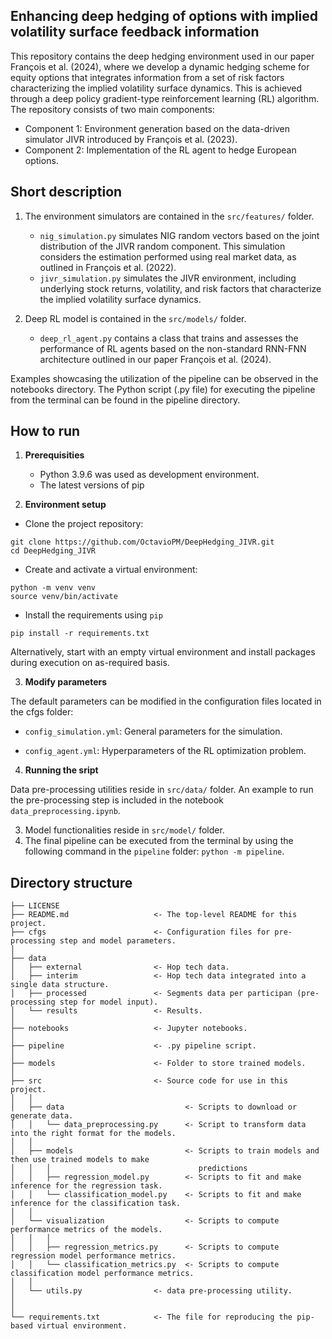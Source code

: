 ## Enhancing deep hedging of options with implied volatility surface feedback information

This repository contains the deep hedging environment used in our paper François et al. (2024), where we develop a dynamic hedging scheme for equity options that integrates information from a set of risk factors characterizing the implied volatility surface dynamics. This is achieved through a deep policy gradient-type reinforcement learning (RL) algorithm. The repository consists of two main components:

- Component 1: Environment generation based on the data-driven simulator JIVR introduced by François et al. (2023).
- Component 2: Implementation of the RL agent to hedge European options.

## Short description

1. The environment simulators are contained in the `src/features/` folder.

    - `nig_simulation.py` simulates NIG random vectors based on the joint distribution of the JIVR random component. This simulation considers the estimation performed using real market data, as outlined in François et al. (2022).
    - `jivr_simulation.py` simulates the JIVR environment, including underlying stock returns, volatility, and risk factors that characterize the implied volatility surface dynamics.

2. Deep RL model is contained in the `src/models/` folder. 

    - `deep_rl_agent.py` contains a class that trains and assesses the performance of RL agents based on the non-standard RNN-FNN architecture outlined in our paper François et al. (2024).

Examples showcasing the utilization of the pipeline can be observed in the notebooks directory.
The Python script (.py file) for executing the pipeline from the terminal can be found in the pipeline directory.

## How to run

1. **Prerequisities**
    - Python 3.9.6 was used as development environment.
    - The latest versions of pip

2. **Environment setup**

- Clone the project repository:

```nohighlight
git clone https://github.com/OctavioPM/DeepHedging_JIVR.git
cd DeepHedging_JIVR
```

- Create and activate a virtual environment:

```nohighlight
python -m venv venv
source venv/bin/activate
```

- Install the requirements using `pip`

```nohighlight
pip install -r requirements.txt
```

Alternatively, start with an empty virtual environment and install packages during execution on as-required basis.

3. **Modify parameters**

The default parameters can be modified in the configuration files located in the cfgs folder:

- `config_simulation.yml`: General parameters for the simulation.

- `config_agent.yml`: Hyperparameters of the RL optimization problem.


4. **Running the sript**

Data pre-processing utilities reside in `src/data/` folder. 
An example to run the pre-processing step is included in the notebook
`data_preprocessing.ipynb`. 

3. Model functionalities reside in `src/model/` folder. 
4. The final pipeline can be executed from the terminal by using the following command in the `pipeline` folder: `python -m pipeline`.


## Directory structure

```nohighlight
├── LICENSE
├── README.md                   <- The top-level README for this project.
├── cfgs                        <- Configuration files for pre-processing step and model parameters.
│
├── data
│   ├── external                <- Hop tech data.
│   ├── interim                 <- Hop tech data integrated into a single data structure.
│   ├── processed               <- Segments data per participan (pre-processing step for model input).
│   └── results                 <- Results.
│
├── notebooks                   <- Jupyter notebooks.
│
├── pipeline                    <- .py pipeline script.
│
├── models                      <- Folder to store trained models.
│
├── src                         <- Source code for use in this project.
│   │
│   ├── data                           <- Scripts to download or generate data.
│   │   └── data_preprocessing.py      <- Script to transform data into the right format for the models.
│   │
│   ├── models                         <- Scripts to train models and then use trained models to make
│   │   │                                 predictions
│   │   ├── regression_model.py        <- Scripts to fit and make inference for the regression task.
│   │   └── classification_model.py    <- Scripts to fit and make inference for the classification task.
│   │
│   └── visualization                  <- Scripts to compute performance metrics of the models.
│   │   │
│   │   ├── regression_metrics.py      <- Scripts to compute regression model performance metrics.
│   │   └── classification_metrics.py  <- Scripts to compute classification model performance metrics.
│   │
│   └── utils.py                <- data pre-processing utility.
│ 
│ 
└── requirements.txt            <- The file for reproducing the pip-based virtual environment.
```
